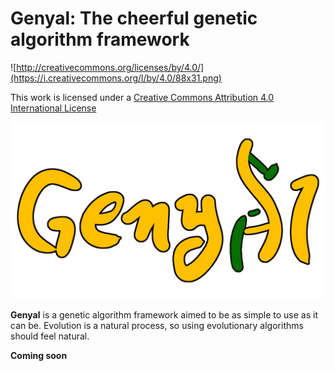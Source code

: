 # Genyal: The cheerful genetic algorithm framework

![http://creativecommons.org/licenses/by/4.0/](https://i.creativecommons.org/l/by/4.0/88x31.png)

This work is licensed under a 
[Creative Commons Attribution 4.0 International License](http://creativecommons.org/licenses/by/4.0/)

![logo](resources/genyal-logo.png)

__Genyal__ is a genetic algorithm framework aimed to be as simple to use as it can be.
Evolution is a natural process, so using evolutionary algorithms should feel natural.

**Coming soon**
